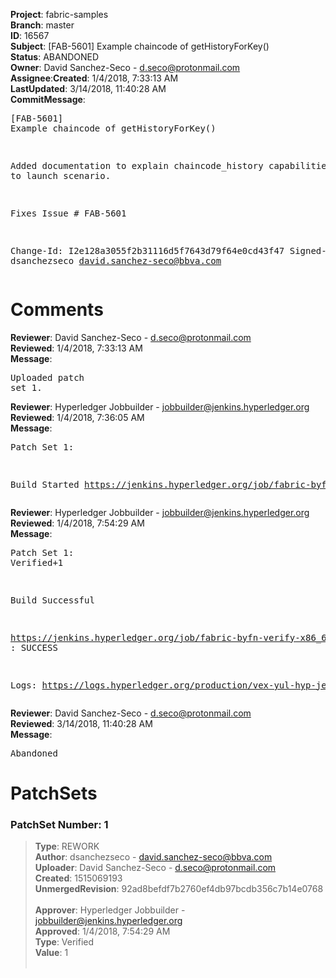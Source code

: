 <strong>Project</strong>: fabric-samples</br><strong>Branch</strong>: master<br><strong>ID</strong>: 16567<br><strong>Subject</strong>: [FAB-5601] Example chaincode of getHistoryForKey()<br><strong>Status</strong>: ABANDONED<br><strong>Owner</strong>: David Sanchez-Seco - d.seco@protonmail.com<br><strong>Assignee</strong>:<strong>Created</strong>: 1/4/2018, 7:33:13 AM<br><strong>LastUpdated</strong>: 3/14/2018, 11:40:28 AM<br><strong>CommitMessage</strong>:<br><pre>[FAB-5601] Example chaincode of getHistoryForKey()

Added documentation to explain chaincode_history capabilities
and how to launch scenario.

Fixes Issue # FAB-5601

Change-Id: I2e128a3055f2b31116d5f7643d79f64e0cd43f47
Signed-off-by: dsanchezseco <david.sanchez-seco@bbva.com>
</pre><h1>Comments</h1><strong>Reviewer</strong>: David Sanchez-Seco - d.seco@protonmail.com<br><strong>Reviewed</strong>: 1/4/2018, 7:33:13 AM<br><strong>Message</strong>: <pre>Uploaded patch set 1.</pre><strong>Reviewer</strong>: Hyperledger Jobbuilder - jobbuilder@jenkins.hyperledger.org<br><strong>Reviewed</strong>: 1/4/2018, 7:36:05 AM<br><strong>Message</strong>: <pre>Patch Set 1:

Build Started https://jenkins.hyperledger.org/job/fabric-byfn-verify-x86_64/177/</pre><strong>Reviewer</strong>: Hyperledger Jobbuilder - jobbuilder@jenkins.hyperledger.org<br><strong>Reviewed</strong>: 1/4/2018, 7:54:29 AM<br><strong>Message</strong>: <pre>Patch Set 1: Verified+1

Build Successful 

https://jenkins.hyperledger.org/job/fabric-byfn-verify-x86_64/177/ : SUCCESS

Logs: https://logs.hyperledger.org/production/vex-yul-hyp-jenkins-3/fabric-byfn-verify-x86_64/177</pre><strong>Reviewer</strong>: David Sanchez-Seco - d.seco@protonmail.com<br><strong>Reviewed</strong>: 3/14/2018, 11:40:28 AM<br><strong>Message</strong>: <pre>Abandoned</pre><h1>PatchSets</h1><h3>PatchSet Number: 1</h3><blockquote><strong>Type</strong>: REWORK<br><strong>Author</strong>: dsanchezseco - david.sanchez-seco@bbva.com<br><strong>Uploader</strong>: David Sanchez-Seco - d.seco@protonmail.com<br><strong>Created</strong>: 1515069193<br><strong>UnmergedRevision</strong>: 92ad8befdf7b2760ef4db97bcdb356c7b14e0768<br><br><strong>Approver</strong>: Hyperledger Jobbuilder - jobbuilder@jenkins.hyperledger.org<br><strong>Approved</strong>: 1/4/2018, 7:54:29 AM<br><strong>Type</strong>: Verified<br><strong>Value</strong>: 1<br><br></blockquote>